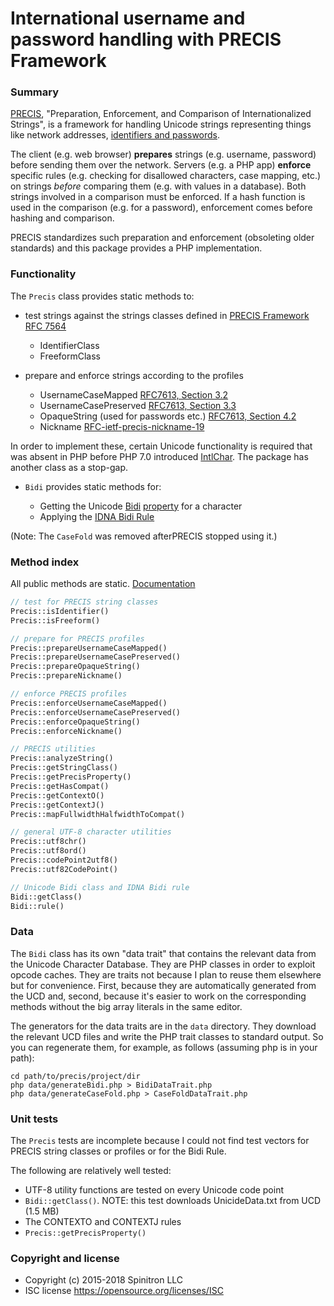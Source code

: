 # International username and password handling with PRECIS Framework

### Summary

[PRECIS](https://tools.ietf.org/html/rfc7564),
"Preparation, Enforcement, and Comparison of Internationalized Strings", is a
framework for handling Unicode strings representing things like network addresses,
[identifiers and passwords](http://tools.ietf.org/html/rfc7613).

The client (e.g. web browser) **prepares** strings (e.g. username, password) before
sending them over the network. Servers (e.g. a PHP app)
**enforce** specific rules
(e.g. checking for disallowed characters, case mapping, etc.)
on strings *before* comparing them (e.g. with values in a database).
Both strings involved in a comparison must be enforced. If a hash function is used in the
comparison (e.g. for a password), enforcement comes before hashing and comparison.

PRECIS standardizes such preparation and enforcement (obsoleting older standards)
and this package provides a PHP implementation.

### Functionality

The `Precis` class provides static methods to:

- test strings against the strings classes defined in [PRECIS Framework RFC 7564](https://tools.ietf.org/html/rfc7564)
    - IdentifierClass
    - FreeformClass

- prepare and enforce strings according to the profiles
    - UsernameCaseMapped [RFC7613, Section 3.2](http://tools.ietf.org/html/rfc7613)
    - UsernameCasePreserved [RFC7613, Section 3.3](http://tools.ietf.org/html/rfc7613)
    - OpaqueString (used for passwords etc.) [RFC7613, Section 4.2](http://tools.ietf.org/html/rfc7613)
    - Nickname [RFC-ietf-precis-nickname-19](https://datatracker.ietf.org/doc/draft-ietf-precis-nickname/)

In order to implement these, certain Unicode functionality is required that was
absent in PHP before PHP 7.0 introduced [IntlChar](http://php.net/manual/en/class.intlchar.php).
The package has another class as a stop-gap.

- `Bidi` provides static methods for:

    - Getting the Unicode [Bidi](http://unicode.org/faq/bidi.html) [property](http://www.unicode.org/reports/tr9/) for a character
    - Applying the [IDNA Bidi Rule](https://tools.ietf.org/html/rfc5893)

(Note: The `CaseFold` was removed afterPRECIS stopped using it.)

### Method index

All public methods are static. [Documentation](http://tom--.github.io/precis/namespaces/spinitron.precis.html)

```php
// test for PRECIS string classes
Precis::isIdentifier()
Precis::isFreeform()

// prepare for PRECIS profiles
Precis::prepareUsernameCaseMapped()
Precis::prepareUsernameCasePreserved()
Precis::prepareOpaqueString()
Precis::prepareNickname()

// enforce PRECIS profiles
Precis::enforceUsernameCaseMapped()
Precis::enforceUsernameCasePreserved()
Precis::enforceOpaqueString()
Precis::enforceNickname()

// PRECIS utilities
Precis::analyzeString()
Precis::getStringClass()
Precis::getPrecisProperty()
Precis::getHasCompat()
Precis::getContextO()
Precis::getContextJ()
Precis::mapFullwidthHalfwidthToCompat()

// general UTF-8 character utilities
Precis::utf8chr()
Precis::utf8ord()
Precis::codePoint2utf8()
Precis::utf82CodePoint()

// Unicode Bidi class and IDNA Bidi rule
Bidi::getClass()
Bidi::rule()
```


### Data

The `Bidi` class has its own "data trait" that contains
the relevant data from the Unicode Character Database.
They are PHP classes in order to exploit opcode caches.
They are traits not because I plan
to reuse them elsewhere but for convenience. First, because they are automatically
generated from the UCD and, second, because it's easier to work on the corresponding
methods without the big array literals in the same editor.

The generators for the data traits are in the `data` directory. They download the
relevant UCD files and write the PHP trait classes to standard output. So you can
regenerate them, for example, as follows (assuming php is in your path):

    cd path/to/precis/project/dir
    php data/generateBidi.php > BidiDataTrait.php
    php data/generateCaseFold.php > CaseFoldDataTrait.php


### Unit tests

The `Precis` tests are incomplete because I could not find test vectors for PRECIS string
classes or profiles or for the Bidi Rule.

The following are relatively well tested:

- UTF-8 utility functions are tested on every Unicode code point
- `Bidi::getClass()`. NOTE: this test downloads UnicideData.txt from UCD (1.5 MB)
- The CONTEXTO and CONTEXTJ rules
- `Precis::getPrecisProperty()`


### Copyright and license

- Copyright (c) 2015-2018 Spinitron LLC
- ISC license https://opensource.org/licenses/ISC

